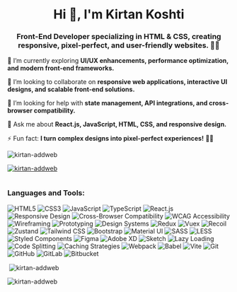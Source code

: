 <h1 align="center">Hi 👋, I'm Kirtan Koshti</h1>
<h3 align="center"> Front-End Developer specializing in HTML & CSS, creating responsive, pixel-perfect, and user-friendly websites. 🎨🚀</h3>

🌱 I’m currently exploring **UI/UX enhancements, performance optimization, and modern front-end frameworks.**  

👯 I’m looking to collaborate on **responsive web applications, interactive UI designs, and scalable front-end solutions.**  

🤝 I’m looking for help with **state management, API integrations, and cross-browser compatibility.**  

💬 Ask me about **React.js, JavaScript, HTML, CSS, and responsive design.**  

⚡ Fun fact: **I turn complex designs into pixel-perfect experiences!** 🎨🚀 

<p align="left"> <img src="https://komarev.com/ghpvc/?username=kirtan-addweb&label=Profile%20views&color=0e75b6&style=flat" alt="kirtan-addweb" /> </p>

<p align="left"> <a href="https://github.com/ryo-ma/github-profile-trophy"><img src="https://github-profile-trophy.vercel.app/?username=kirtan-addweb" alt="kirtan-addweb" /></a> </p>

<p align="left"> <a href="https://twitter.com/" target="blank"><img src="https://img.shields.io/twitter/follow/?logo=twitter&style=for-the-badge" alt="" /></a> </p>


<h3 align="left">Languages and Tools:</h3>

![HTML5](https://img.shields.io/badge/HTML5-E34F26?style=for-the-badge&logo=html5&logoColor=white) ![CSS3](https://img.shields.io/badge/CSS3-1572B6?style=for-the-badge&logo=css3&logoColor=white) ![JavaScript](https://img.shields.io/badge/JavaScript-ES6+-F7DF1E?style=for-the-badge&logo=javascript&logoColor=black) ![TypeScript](https://img.shields.io/badge/TypeScript-3178C6?style=for-the-badge&logo=typescript&logoColor=white) ![React.js](https://img.shields.io/badge/React.js-61DAFB?style=for-the-badge&logo=react&logoColor=black) ![Responsive Design](https://img.shields.io/badge/Responsive_Design-38B1B1?style=for-the-badge&logo=css3&logoColor=white) ![Cross-Browser Compatibility](https://img.shields.io/badge/Cross_Browser-FF6F00?style=for-the-badge&logo=firefox&logoColor=white) ![WCAG Accessibility](https://img.shields.io/badge/Accessibility-WCAG-009688?style=for-the-badge&logo=accessible-icon&logoColor=white) ![Wireframing](https://img.shields.io/badge/Wireframing-FF8A00?style=for-the-badge&logo=figma&logoColor=white) ![Prototyping](https://img.shields.io/badge/Prototyping-00C6B3?style=for-the-badge&logo=adobe-xd&logoColor=white) ![Design Systems](https://img.shields.io/badge/Design_Systems-5C2D91?style=for-the-badge&logo=figma&logoColor=white) ![Redux](https://img.shields.io/badge/Redux-764ABC?style=for-the-badge&logo=redux&logoColor=white) ![Vuex](https://img.shields.io/badge/Vuex-42B883?style=for-the-badge&logo=vue.js&logoColor=white) ![Recoil](https://img.shields.io/badge/Recoil-357ABD?style=for-the-badge&logo=react&logoColor=white) ![Zustand](https://img.shields.io/badge/Zustand-61DAFB?style=for-the-badge&logo=react&logoColor=black) ![Tailwind CSS](https://img.shields.io/badge/Tailwind_CSS-06B6D4?style=for-the-badge&logo=tailwind-css&logoColor=white) ![Bootstrap](https://img.shields.io/badge/Bootstrap-7952B3?style=for-the-badge&logo=bootstrap&logoColor=white) ![Material UI](https://img.shields.io/badge/Material_UI-0081CB?style=for-the-badge&logo=mui&logoColor=white) ![SASS](https://img.shields.io/badge/SASS-CC6699?style=for-the-badge&logo=sass&logoColor=white) ![LESS](https://img.shields.io/badge/LESS-1D365D?style=for-the-badge&logo=less&logoColor=white) ![Styled Components](https://img.shields.io/badge/Styled_Components-DB7093?style=for-the-badge&logo=styled-components&logoColor=white) ![Figma](https://img.shields.io/badge/Figma-F24E1E?style=for-the-badge&logo=figma&logoColor=white) ![Adobe XD](https://img.shields.io/badge/Adobe_XD-FF61F6?style=for-the-badge&logo=adobe-xd&logoColor=white) ![Sketch](https://img.shields.io/badge/Sketch-FF8A00?style=for-the-badge&logo=sketch&logoColor=white) ![Lazy Loading](https://img.shields.io/badge/Lazy_Loading-FFCA28?style=for-the-badge&logo=webpack&logoColor=white) ![Code Splitting](https://img.shields.io/badge/Code_Splitting-00C6B3?style=for-the-badge&logo=babel&logoColor=white) ![Caching Strategies](https://img.shields.io/badge/Caching_Strategies-FF9800?style=for-the-badge&logo=google-cloud&logoColor=white) ![Webpack](https://img.shields.io/badge/Webpack-8DD6F9?style=for-the-badge&logo=webpack&logoColor=black) ![Babel](https://img.shields.io/badge/Babel-F9DC3E?style=for-the-badge&logo=babel&logoColor=black) ![Vite](https://img.shields.io/badge/Vite-646CFF?style=for-the-badge&logo=vite&logoColor=white) ![Git](https://img.shields.io/badge/Git-F05032?style=for-the-badge&logo=git&logoColor=white) ![GitHub](https://img.shields.io/badge/GitHub-181717?style=for-the-badge&logo=github&logoColor=white) ![GitLab](https://img.shields.io/badge/GitLab-FC6D26?style=for-the-badge&logo=gitlab&logoColor=white) ![Bitbucket](https://img.shields.io/badge/Bitbucket-0052CC?style=for-the-badge&logo=bitbucket&logoColor=white)


<p>&nbsp;<img align="center" src="https://github-readme-stats.vercel.app/api?username=kirtan-addweb&show_icons=true&locale=en" alt="kirtan-addweb" /></p>

<p><img align="center" src="https://github-readme-streak-stats.herokuapp.com/?user=kirtan-addweb&" alt="kirtan-addweb" /></p>
